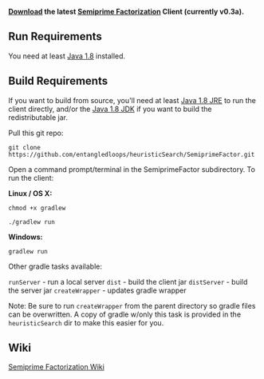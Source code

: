**[Download](https://github.com/entangledloops/heuristicSearch/blob/master/SemiprimeFactor/SemiprimeClient.jar?raw=true) the latest [Semiprime Factorization](https://github.com/entangledloops/heuristicSearch/wiki/Semiprime-Factorization) Client (currently v0.3a).**

## Run Requirements ##

You need at least [Java 1.8](https://www.java.com/en/download/) installed.

## Build Requirements ##

If you want to build from source, you'll need at least [Java 1.8 JRE](http://www.oracle.com/technetwork/java/javase/downloads/jre8-downloads-2133155.html) to run the client directly, and/or the [Java 1.8 JDK](http://www.oracle.com/technetwork/java/javase/downloads/jdk8-downloads-2133151.html) if you want to build the redistributable jar.

Pull this git repo:

`git clone https://github.com/entangledloops/heuristicSearch/SemiprimeFactor.git`

Open a command prompt/terminal in the SemiprimeFactor subdirectory.
To run the client:

**Linux / OS X:**

`chmod +x gradlew`

`./gradlew run`

**Windows:**

`gradlew run`

Other gradle tasks available:

`runServer` - run a local server
`dist` - build the client jar
`distServer` - build the server jar
`createWrapper` - updates gradle wrapper 

Note: Be sure to run `createWrapper` from the parent directory so gradle files can be overwritten. A copy of gradle w/only this task is provided in the `heuristicSearch` dir to make this easier for you.

## Wiki ##

[Semiprime Factorization Wiki](https://github.com/entangledloops/heuristicSearch/wiki/Semiprime-Factorization)
